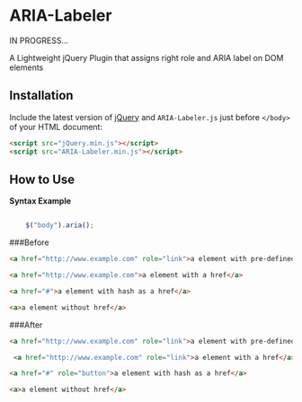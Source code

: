 ARIA-Labeler
============
IN PROGRESS...

A Lightweight jQuery Plugin that assigns right role and ARIA label on DOM elements

## Installation
Include the latest version of [jQuery](http://jquery.com/download) and `ARIA-Labeler.js` just before `</body>` of your HTML document:
```html
<script src="jQuery.min.js"></script>  
<script src="ARIA-Labeler.min.js"></script>
```

## How to Use

**Syntax Example**  
```javascript

    $("body").aria();

```
###Before
```html
<a href="http://www.example.com" role="link">a element with pre-defined role</a>

<a href="http://www.example.com">a element with a href</a>

<a href="#">a element with hash as a href</a>

<a>a element without href</a>
```
###After
```html
<a href="http://www.example.com" role="link">a element with pre-defined role</a>

 <a href="http://www.example.com" role="link">a element with a href</a>

<a href="#" role="button">a element with hash as a href</a>

<a>a element without href</a>
```
